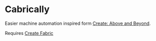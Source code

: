 # Cabrically

Easier machine automation inspired form [Create: Above and Beyond](https://www.curseforge.com/minecraft/modpacks/create-above-and-beyond).

Requires [Create Fabric](https://github.com/Fabricators-of-Create/Create)
